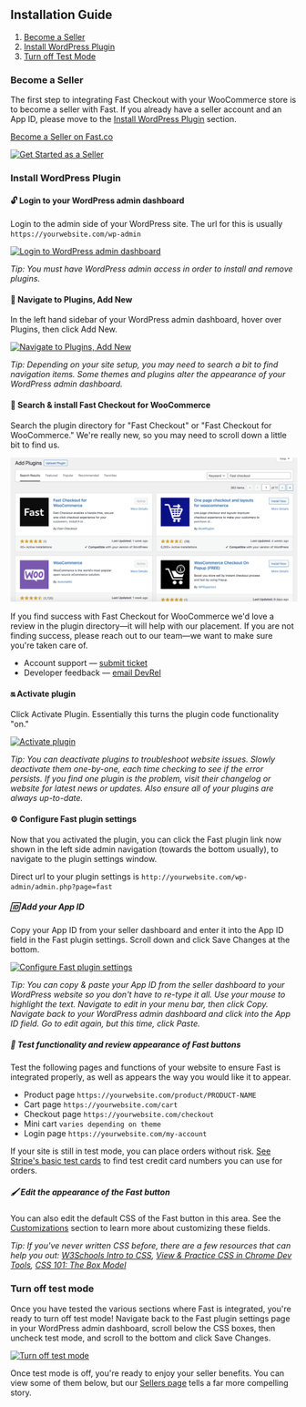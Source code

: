 ## Installation Guide

1. [Become a Seller](#become-a-seller)
2. [Install WordPress Plugin](#install-wordpress-plugin)
3. [Turn off Test Mode](#turn-off-test-mode)

### Become a Seller

The first step to integrating Fast Checkout with your WooCommerce store is to become a seller with Fast. If you already have a seller account and an App ID, please move to the [Install WordPress Plugin](#install-wordpress-plugin) section.

[Become a Seller on Fast.co](https://www.fast.co/business)

[![Get Started as a Seller](https://www.dropbox.com/s/wkgzvje5ox4lekb/01-get-started.png?raw=1)](https://www.fast.co/business)

### Install WordPress Plugin

#### 🔓 Login to your WordPress admin dashboard
Login to the admin side of your WordPress site. The url for this is usually `https://yourwebsite.com/wp-admin` 

[![Login to WordPress admin dashboard](https://www.dropbox.com/s/pqq1tab5m1ex9ds/01-WordPress-admin-login.png?raw=1)](https://www.dropbox.com/s/pqq1tab5m1ex9ds/01-WordPress-admin-login.png?raw=1)

*Tip: You must have WordPress admin access in order to install and remove plugins.*

#### 🔌 Navigate to Plugins, Add New
In the left hand sidebar of your WordPress admin dashboard, hover over Plugins, then click Add New.

[![Navigate to Plugins, Add New](https://www.dropbox.com/s/5w4592w4vfz4o2i/02-plugins-add-new.png?raw=1)](https://www.dropbox.com/s/5w4592w4vfz4o2i/02-plugins-add-new.png?raw=1)

*Tip: Depending on your site setup, you may need to search a bit to find navigation items. Some themes and plugins alter the appearance of your WordPress admin dashboard.*

#### 🔎 Search & install Fast Checkout for WooCommerce
Search the plugin directory for "Fast Checkout" or "Fast Checkout for WooCommerce." We're really new, so you may need to scroll down a little bit to find us. 

![Search Fast Checkout for WooCommerce](images/woocommerce/add-plugin-from-directory.png)

If you find success with Fast Checkout for WooCommerce we'd love a review in the plugin directory—it will help with our placement. If you are not finding success, please reach out to our team—we want to make sure you're taken care of. 

* Account support — [submit ticket](https://help.fast.co/hc/en-us/requests/new)
* Developer feedback — [email DevRel](mailto:devrel@fast.co)

#### 🔛 Activate plugin
Click Activate Plugin. Essentially this turns the plugin code functionality "on."

[![Activate plugin](https://www.dropbox.com/s/7raxgoklit732vt/05-manual-activate-plugin.png?raw=1)](https://www.dropbox.com/s/7raxgoklit732vt/05-manual-activate-plugin.png?raw=1)

*Tip: You can deactivate plugins to troubleshoot website issues. Slowly deactivate them one-by-one, each time checking to see if the error persists. If you find one plugin is the problem, visit their changelog or website for latest news or updates. Also ensure all of your plugins are always up-to-date.*

#### ⚙️ Configure Fast plugin settings
Now that you activated the plugin, you can click the Fast plugin link now shown in the left side admin navigation (towards the bottom usually), to navigate to the plugin settings window.

Direct url to your plugin settings is `http://yourwebsite.com/wp-admin/admin.php?page=fast`

##### 🆔 Add your App ID
Copy your App ID from your seller dashboard and enter it into the App ID field in the Fast plugin settings. Scroll down and click Save Changes at the bottom.

[![Configure Fast plugin settings](https://www.dropbox.com/s/geqt419gp26ymrn/06-manual-configure-plugin.png?raw=1)](https://www.dropbox.com/s/geqt419gp26ymrn/06-manual-configure-plugin.png?raw=1)

*Tip: You can copy & paste your App ID from the seller dashboard to your WordPress website so you don't have to re-type it all. Use your mouse to highlight the text. Navigate to edit in your menu bar, then click Copy. Navigate back to your WordPress admin dashboard and click into the App ID field. Go to edit again, but this time, click Paste.*

##### 🧪 Test functionality and review appearance of Fast buttons
Test the following pages and functions of your website to ensure Fast is integrated properly, as well as appears the way you would like it to appear.

* Product page `https://yourwebsite.com/product/PRODUCT-NAME`
* Cart page `https://yourwebsite.com/cart`
* Checkout page `https://yourwebsite.com/checkout`
* Mini cart `varies depending on theme`
* Login page `https://yourwebsite.com/my-account`

If your site is still in test mode, you can place orders without risk. [See Stripe's basic test cards](https://stripe.com/docs/testing#cards) to find test credit card numbers you can use for orders.

##### 🖌 Edit the appearance of the Fast button
You can also edit the default CSS of the Fast button in this area. See the [Customizations](#customizations) section to learn more about customizing these fields. 

*Tip: If you've never written CSS before, there are a few resources that can help you out: [W3Schools Intro to CSS](https://www.w3schools.com/css/default.asp*), [View & Practice CSS in Chrome Dev Tools](https://developer.chrome.com/docs/devtools/css/), [CSS 101: The Box Model](https://dev.to/neshaz/css-101-the-box-model-jjp)*

### Turn off test mode
Once you have tested the various sections where Fast is integrated, you're ready to turn off test mode! Navigate back to the Fast plugin settings page in your WordPress admin dashboard, scroll below the CSS boxes, then uncheck test mode, and scroll to the bottom and click Save Changes.

[![Turn off test mode](https://www.dropbox.com/s/6683zaqc0u9xca7/turn-off-test-mode.png?raw=1)](https://www.dropbox.com/s/6683zaqc0u9xca7/turn-off-test-mode.png?raw=1)

Once test mode is off, you're ready to enjoy your seller benefits. You can view some of them below, but our [Sellers page](https://www.fast.co/sellers) tells a far more compelling story.